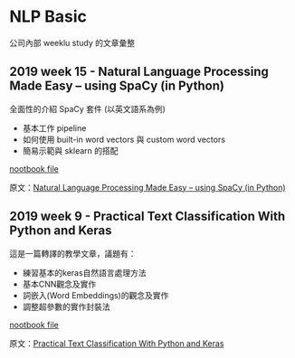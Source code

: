 # NLP Basic
公司內部 weeklu study 的文章彙整

## 2019 week 15 - Natural Language Processing Made Easy – using SpaCy (​in Python)

全面性的介紹 SpaCy 套件 (以英文語系為例)
- 基本工作 pipeline
- 如何使用 built-in word vectors 與 custom word vectors
- 簡易示範與 sklearn 的搭配

[nootbook file](/Natural-Language-Processing-Made-Easy-using-SpaCy/Natural-Language-Processing-Made-Easy-using-SpaCy.ipynb)

原文：[Natural Language Processing Made Easy – using SpaCy (​in Python)
](https://www.analyticsvidhya.com/blog/2017/04/natural-language-processing-made-easy-using-spacy-%E2%80%8Bin-python/)

## 2019 week 9 - Practical Text Classification With Python and Keras
這是一篇轉譯的教學文章，議題有：

- 練習基本的keras自然語言處理方法
- 基本CNN觀念及實作
- 詞嵌入(Word Embeddings)的觀念及實作
- 調整超參數的實作封裝法

[nootbook file](/Practical-Text-Classification-With-Python-and-Keras/tutorial.ipynb)

原文：[Practical Text Classification With Python and Keras](https://realpython.com/python-keras-text-classification/)
